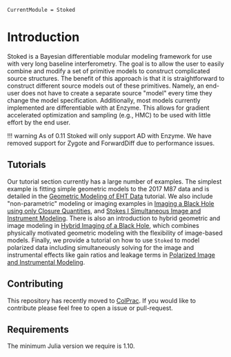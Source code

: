```@meta
CurrentModule = Stoked
```

# Introduction

Stoked is a Bayesian differentiable modular modeling framework for use with very long baseline interferometry.
The goal is to allow the user to easily combine and modify a set of primitive models
to construct complicated source structures. The benefit of this approach is that it is straightforward to construct different source models out of these primitives. Namely, an end-user does
not have to create a separate source "model" every time they
change the model specification. Additionally, most models currently implemented are differentiable with at Enzyme. This allows for gradient accelerated optimization and sampling (e.g., HMC) to be used with little
effort by the end user. 

!!! warning
    As of 0.11 Stoked will only support AD with Enzyme. We have removed support for Zygote and ForwardDiff
    due to performance issues.


## Tutorials

Our tutorial section currently has a large number of examples. The simplest example is fitting simple geometric models to the 2017 M87 data and is detailed in the [Geometric Modeling of EHT Data](@ref) tutorial. We also include "non-parametric" modeling or imaging examples in [Imaging a Black Hole using only Closure Quantities](@ref), and [Stokes I Simultaneous Image and Instrument Modeling](@ref). There is also an introduction to hybrid geometric and image modeling in [Hybrid Imaging of a Black Hole](@ref), which combines physically motivated geometric modeling with the flexibility of image-based models. Finally, we
provide a tutorial on how to use `Stoked` to model polarized data including simultaneously solving for 
the image and instrumental effects like gain ratios and leakage terms in [Polarized Image and Instrumental Modeling](@ref).



## Contributing

This repository has recently moved to [ColPrac](https://github.com/SciML/ColPrac). If you would like to contribute please feel free to open a issue or pull-request.

## Requirements

The minimum Julia version we require is 1.10.
